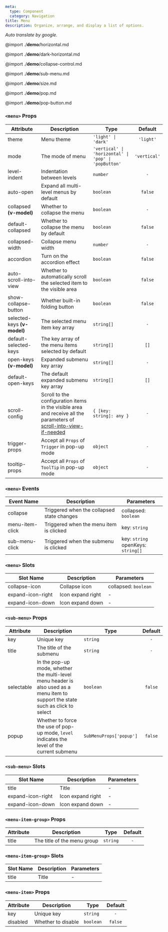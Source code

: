 ```yaml
meta:
  type: Component
  category: Navigation
title: Menu
description: Organize, arrange, and display a list of options.
```

*Auto translate by google.*

@import ./__demo__/horizontal.md

@import ./__demo__/dark-horizontal.md

@import ./__demo__/collapse-control.md

@import ./__demo__/sub-menu.md

@import ./__demo__/size.md

@import ./__demo__/pop.md

@import ./__demo__/pop-button.md


### `<menu>` Props

|Attribute|Description|Type|Default|
|---|---|---|:---:|
|theme|Menu theme|`'light' \| 'dark'`|`'light'`|
|mode|The mode of menu|`'vertical' \| 'horizontal' \| 'pop' \| 'popButton'`|`'vertical'`|
|level-indent|Indentation between levels|`number`|`-`|
|auto-open|Expand all multi-level menus by default|`boolean`|`false`|
|collapsed **(v-model)**|Whether to collapse the menu|`boolean`|`-`|
|default-collapsed|Whether to collapse the menu by default|`boolean`|`false`|
|collapsed-width|Collapse menu width|`number`|`-`|
|accordion|Turn on the accordion effect|`boolean`|`false`|
|auto-scroll-into-view|Whether to automatically scroll the selected item to the visible area|`boolean`|`false`|
|show-collapse-button|Whether built-in folding button|`boolean`|`false`|
|selected-keys **(v-model)**|The selected menu item key array|`string[]`|`-`|
|default-selected-keys|The key array of the menu items selected by default|`string[]`|`[]`|
|open-keys **(v-model)**|Expanded submenu key array|`string[]`|`-`|
|default-open-keys|The default expanded submenu key array|`string[]`|`[]`|
|scroll-config|Scroll to the configuration items in the visible area and receive all the parameters of [scroll-into-view-if-needed](https://github.com/stipsan/scroll-into-view-if-needed)|`{ [key: string]: any }`|`-`|
|trigger-props|Accept all `Props` of `Trigger` in pop-up mode|`object`|`-`|
|tooltip-props|Accept all `Props` of `ToolTip` in pop-up mode|`object`|`-`|
### `<menu>` Events

|Event Name|Description|Parameters|
|---|---|---|
|collapse|Triggered when the collapsed state changes|collapsed: `boolean`|
|menu-item-click|Triggered when the menu item is clicked|key: `string`|
|sub-menu-click|Triggered when the submenu is clicked|key: `string`<br>openKeys: `string[]`|
### `<menu>` Slots

|Slot Name|Description|Parameters|
|---|---|---|
|collapse-icon|Collapse icon|collapsed: `boolean`|
|expand-icon-right|Icon expand right|-|
|expand-icon-down|Icon expand down|-|




### `<sub-menu>` Props

|Attribute|Description|Type|Default|
|---|---|---|:---:|
|key|Unique key|`string`|`-`|
|title|The title of the submenu|`string`|`-`|
|selectable|In the pop-up mode, whether the multi-level menu header is also used as a menu item to support the state such as click to select|`boolean`|`false`|
|popup|Whether to force the use of pop-up mode, `level` indicates the level of the current submenu|`SubMenuProps['popup']`|`false`|
### `<sub-menu>` Slots

|Slot Name|Description|Parameters|
|---|---|---|
|title|Title|-|
|expand-icon-right|Icon expand right|-|
|expand-icon-down|Icon expand down|-|




### `<menu-item-group>` Props

|Attribute|Description|Type|Default|
|---|---|---|:---:|
|title|The title of the menu group|`string`|`-`|
### `<menu-item-group>` Slots

|Slot Name|Description|Parameters|
|---|---|---|
|title|Title|-|




### `<menu-item>` Props

|Attribute|Description|Type|Default|
|---|---|---|:---:|
|key|Unique key|`string`|`-`|
|disabled|Whether to disable|`boolean`|`false`|


